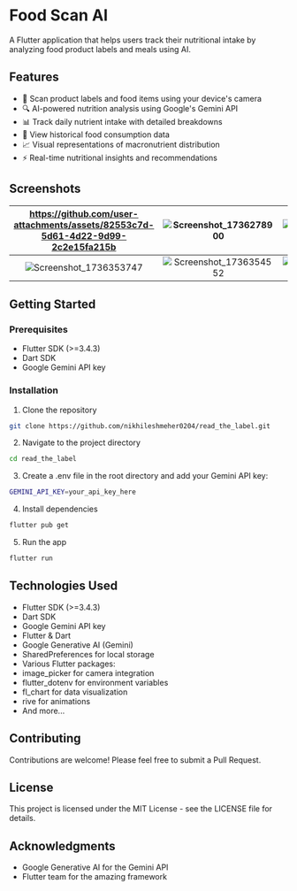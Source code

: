 # Food Scan AI

A Flutter application that helps users track their nutritional intake by analyzing food product labels and meals using AI.

## Features
- 📸 Scan product labels and food items using your device's camera
- 🔍 AI-powered nutrition analysis using Google's Gemini API
- 📊 Track daily nutrient intake with detailed breakdowns
- 📅 View historical food consumption data
- 📈 Visual representations of macronutrient distribution
- ⚡ Real-time nutritional insights and recommendations

## Screenshots
| https://github.com/user-attachments/assets/82553c7d-5d61-4d22-9d99-2c2e15fa215b | ![Screenshot_1736278900](https://github.com/user-attachments/assets/2b758598-71ae-4d8b-9406-73b2b52a8019) |![Screenshot_1736353747](https://github.com/user-attachments/assets/4936fba5-3909-4048-9445-d5f33e0da63b)
|:---------------------------------------------------------------------------------------------------------:|:---------------------------------------------------------------------------------------------------------:|:---------------------------------------------------------------------------------------------------------:|
| ![Screenshot_1736353747](https://github.com/user-attachments/assets/be941868-2eb8-4785-8a9e-d0d91bce66b3) | ![Screenshot_1736354552](https://github.com/user-attachments/assets/c2a024ba-5f30-4fa2-b406-1fa4b7d4ce05) |![Screenshot_1736354849](https://github.com/user-attachments/assets/f527f2ed-38ee-4918-a9cc-7f9bf855f4aa)

## Getting Started

### Prerequisites
- Flutter SDK (>=3.4.3)
- Dart SDK
- Google Gemini API key

### Installation

1. Clone the repository
```bash
git clone https://github.com/nikhileshmeher0204/read_the_label.git
```
2. Navigate to the project directory
```bash
cd read_the_label
```
3. Create a .env file in the root directory and add your Gemini API key:
```bash
GEMINI_API_KEY=your_api_key_here
```
4. Install dependencies
```bash
flutter pub get
```
5. Run the app
```bash
flutter run
```

## Technologies Used
- Flutter SDK (>=3.4.3)
- Dart SDK
- Google Gemini API key
- Flutter & Dart
- Google Generative AI (Gemini)
- SharedPreferences for local storage
- Various Flutter packages:
-   image_picker for camera integration
-   flutter_dotenv for environment variables
-   fl_chart for data visualization
-   rive for animations
-   And more...

## Contributing
Contributions are welcome! Please feel free to submit a Pull Request.

## License
This project is licensed under the MIT License - see the LICENSE file for details.

## Acknowledgments
- Google Generative AI for the Gemini API
- Flutter team for the amazing framework

